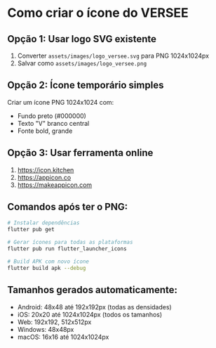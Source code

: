 # Como criar o ícone do VERSEE

## Opção 1: Usar logo SVG existente
1. Converter `assets/images/logo_versee.svg` para PNG 1024x1024px
2. Salvar como `assets/images/logo_versee.png`

## Opção 2: Ícone temporário simples
Criar um ícone PNG 1024x1024 com:
- Fundo preto (#000000)
- Texto "V" branco central
- Fonte bold, grande

## Opção 3: Usar ferramenta online
1. https://icon.kitchen
2. https://appicon.co
3. https://makeappicon.com

## Comandos após ter o PNG:

```bash
# Instalar dependências
flutter pub get

# Gerar ícones para todas as plataformas
flutter pub run flutter_launcher_icons

# Build APK com novo ícone
flutter build apk --debug
```

## Tamanhos gerados automaticamente:
- Android: 48x48 até 192x192px (todas as densidades)
- iOS: 20x20 até 1024x1024px (todos os tamanhos)
- Web: 192x192, 512x512px
- Windows: 48x48px
- macOS: 16x16 até 1024x1024px